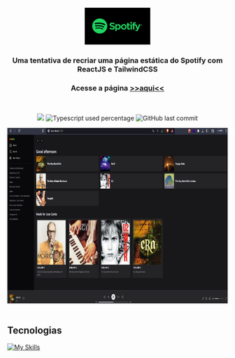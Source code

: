 <p align="center">
  <img src="github/images/spotify-logo.jpg" alt="Logo" width="150"/>
</p>
<h3 align="center">
Uma tentativa de recriar uma página estática do <strong>Spotify</strong> com <strong>ReactJS</strong> e <strong>TailwindCSS</strong> 
</h3>
<h3 align="center">Acesse a página <a href="https://tailwind-spotify-ponqueli.vercel.app/" target="_blank">>>aqui<<</a></h3>

<br>

<p align="center">
  <img src="https://img.shields.io/static/v1?label=react&message=js&color=blueviolet&style=flat"/>
   <img alt="Typescript used percentage" src="https://img.shields.io/github/languages/top/ponqueli/tailwind-spotify?&color=blueviolet&style=flat"
  />
  <img alt="GitHub last commit" src="https://img.shields.io/github/last-commit/ponqueli/tailwind-spotify?&color=blueviolet&style=flat">
</p>

<div align="center">
  <img src="github/images/screenshot.png" alt="project preview" width="816" height="400">
</div>

<br>

## Tecnologias

[![My Skills](https://skillicons.dev/icons?i=react,tailwind,ts,nextjs,github,vercel)](https://skillicons.dev)

</div>